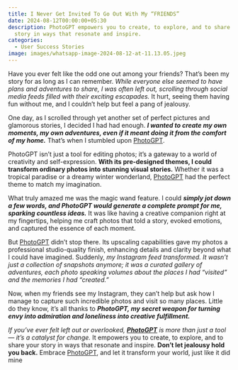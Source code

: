 ```yaml
---
title: I Never Get Invited To Go Out With My “FRIENDS”
date: 2024-08-12T00:00:00+05:30
description: PhotoGPT empowers you to create, to explore, and to share your
  story in ways that resonate and inspire.
categories:
  - User Success Stories
image: images/whatsapp-image-2024-08-12-at-11.13.05.jpeg
---
```

Have you ever felt like the odd one out among your friends? That’s been my story for as long as I can remember. _While everyone else seemed to have plans and adventures to share, I was often left out, scrolling through social media feeds filled with their exciting escapades._ It hurt, seeing them having fun without me, and I couldn’t help but feel a pang of jealousy.

One day, as I scrolled through yet another set of perfect pictures and glamorous stories, I decided I had had enough. _**I wanted to create my own moments, my own adventures, even if it meant doing it from the comfort of my home.**_ That’s when I stumbled upon [PhotoGPT](https://www.photogptai.com).

PhotoGPT isn’t just a tool for editing photos; it’s a gateway to a world of creativity and self-expression. **With its pre-designed themes, I could transform ordinary photos into stunning visual stories.** Whether it was a tropical paradise or a dreamy winter wonderland, [PhotoGPT](https://www.photogptai.com) had the perfect theme to match my imagination.

What truly amazed me was the magic wand feature. I could _**simply jot down a few words, and PhotoGPT would generate a complete prompt for me, sparking countless ideas.**_ It was like having a creative companion right at my fingertips, helping me craft photos that told a story, evoked emotions, and captured the essence of each moment.


But [PhotoGPT](https://www.photogptai.com) didn’t stop there. Its upscaling capabilities gave my photos a professional studio-quality finish, enhancing details and clarity beyond what I could have imagined. Suddenly, _my Instagram feed transformed. It wasn’t just a collection of snapshots anymore; it was a curated gallery of adventures, each photo speaking volumes about the places I had “visited” and the memories I had “created.”_


Now, when my friends see my Instagram, they can’t help but ask how I manage to capture such incredible photos and visit so many places. Little do they know, it’s all thanks to _**PhotoGPT, my secret weapon for turning envy into admiration and loneliness into creative fulfillment.**_

_If you’ve ever felt left out or overlooked, **[PhotoGPT](https://www.photogptai.com)** is more than just a tool — it’s a catalyst for change._ It empowers you to create, to explore, and to share your story in ways that resonate and inspire. **Don’t let jealousy hold you back.** Embrace [PhotoGPT](https://www.photogptai.com), and let it transform your world, just like it did mine
